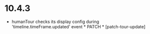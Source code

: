 10.4.3
======

- humanTour checks its display config during 'timeline.timeFrame.updated' event * PATCH * [patch-tour-update]